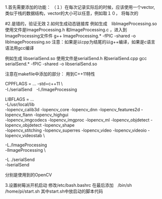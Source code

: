 1.首先需要添加的功能：
（１）在每次记录实际后的时候，应该使用一个vector,类似于栈的数据结构，vector的大小可以任意，例如取１０，
将每次的

#2.是错的，验证无效
2.如何生成动态链接库
例如生成　libImageProcessing.so
使用文件是ImageProcessing.h 和ImageProcessing.c ，进入到ImageProcessing文件件
g++ ImageProcessing.* -fPIC -shared -o libImageProcessing.so
注意：如果是以cpp为结尾的以g++编译，如果是c语言语法用gcc编译

例如生成 libserialSend.so
使用文件是serialSend.h 和serialSend.cpp
gcc serialSend.* -fPIC -shared -o libserialSend.so


注意在makefile中添加的部分：
用到C++11特性

CPPFLAGS = ...
            -std=c++11 \  
            -I./serialSend　-I./ImageProcessing



LIBFLAGS = ... \
 -L/usr/local/lib\
-lopencv_calib3d -lopencv_core -lopencv_dnn -lopencv_features2d -lopencv_flann -lopencv_highgui \
-lopencv_imgcodecs -lopencv_imgproc -lopencv_ml -lopencv_objdetect -lopencv_objdetect -lopencv_shape \
-lopencv_stitching -lopencv_superres -lopencv_video -lopencv_videoio -lopencv_videostab \

-L./ImageProcessing \
-lImageProcessing \

-L ./serialSend \
-lserialSend

分别是使用到的OpenCV

3.设置树莓派开机启动
修改/etc/bash.bashrc
在最后添加　/bin/sh /home/pi/start.sh
其中start.sh中放启动的脚本代码
